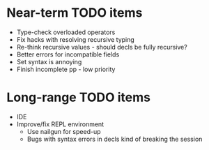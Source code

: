 Near-term TODO items
====================
* Type-check overloaded operators
* Fix hacks with resolving recursive typing
* Re-think recursive values - should decls be fully recursive?  
* Better errors for incompatible fields
* Set syntax is annoying
* Finish incomplete pp - low priority

Long-range TODO items
=====================
* IDE
* Improve/fix REPL environment
  * Use nailgun for speed-up
  * Bugs with syntax errors in decls kind of breaking the session
